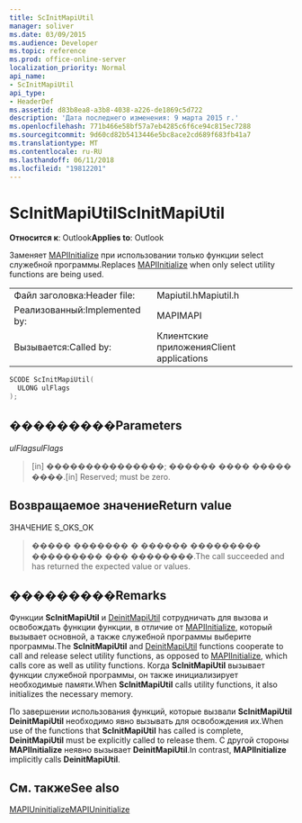 ```yaml
---
title: ScInitMapiUtil
manager: soliver
ms.date: 03/09/2015
ms.audience: Developer
ms.topic: reference
ms.prod: office-online-server
localization_priority: Normal
api_name:
- ScInitMapiUtil
api_type:
- HeaderDef
ms.assetid: d83b8ea8-a3b8-4038-a226-de1869c5d722
description: 'Дата последнего изменения: 9 марта 2015 г.'
ms.openlocfilehash: 771b466e58bf57a7eb4285c6f6ce94c815ec7288
ms.sourcegitcommit: 9d60cd82b5413446e5bc8ace2cd689f683fb41a7
ms.translationtype: MT
ms.contentlocale: ru-RU
ms.lasthandoff: 06/11/2018
ms.locfileid: "19812201"
---
```

# <a name="scinitmapiutil"></a><span data-ttu-id="819a7-103">ScInitMapiUtil</span><span class="sxs-lookup"><span data-stu-id="819a7-103">ScInitMapiUtil</span></span>

  
  
<span data-ttu-id="819a7-104">**Относится к**: Outlook</span><span class="sxs-lookup"><span data-stu-id="819a7-104">**Applies to**: Outlook</span></span> 
  
<span data-ttu-id="819a7-105">Заменяет [MAPIInitialize](mapiinitialize.md) при использовании только функции select служебной программы.</span><span class="sxs-lookup"><span data-stu-id="819a7-105">Replaces [MAPIInitialize](mapiinitialize.md) when only select utility functions are being used.</span></span> 
  
|||
|:-----|:-----|
|<span data-ttu-id="819a7-106">Файл заголовка:</span><span class="sxs-lookup"><span data-stu-id="819a7-106">Header file:</span></span>  <br/> |<span data-ttu-id="819a7-107">Mapiutil.h</span><span class="sxs-lookup"><span data-stu-id="819a7-107">Mapiutil.h</span></span>  <br/> |
|<span data-ttu-id="819a7-108">Реализованный:</span><span class="sxs-lookup"><span data-stu-id="819a7-108">Implemented by:</span></span>  <br/> |<span data-ttu-id="819a7-109">MAPI</span><span class="sxs-lookup"><span data-stu-id="819a7-109">MAPI</span></span>  <br/> |
|<span data-ttu-id="819a7-110">Вызывается:</span><span class="sxs-lookup"><span data-stu-id="819a7-110">Called by:</span></span>  <br/> |<span data-ttu-id="819a7-111">Клиентские приложения</span><span class="sxs-lookup"><span data-stu-id="819a7-111">Client applications</span></span>  <br/> |
   
```cpp
SCODE ScInitMapiUtil(
  ULONG ulFlags
);
```

## <a name="parameters"></a><span data-ttu-id="819a7-112">���������</span><span class="sxs-lookup"><span data-stu-id="819a7-112">Parameters</span></span>

 <span data-ttu-id="819a7-113">_ulFlags_</span><span class="sxs-lookup"><span data-stu-id="819a7-113">_ulFlags_</span></span>
  
> <span data-ttu-id="819a7-114">[in] ���������������; ������ ���� ����� ����.</span><span class="sxs-lookup"><span data-stu-id="819a7-114">[in] Reserved; must be zero.</span></span>
    
## <a name="return-value"></a><span data-ttu-id="819a7-115">Возвращаемое значение</span><span class="sxs-lookup"><span data-stu-id="5">Return value</span></span>

<span data-ttu-id="819a7-116">ЗНАЧЕНИЕ S_OK</span><span class="sxs-lookup"><span data-stu-id="819a7-116">S_OK</span></span> 
  
> <span data-ttu-id="819a7-117">����� ������� � ������ ��������� ��������� ��� ��������.</span><span class="sxs-lookup"><span data-stu-id="819a7-117">The call succeeded and has returned the expected value or values.</span></span>
    
## <a name="remarks"></a><span data-ttu-id="819a7-118">���������</span><span class="sxs-lookup"><span data-stu-id="819a7-118">Remarks</span></span>

<span data-ttu-id="819a7-119">Функции **ScInitMapiUtil** и [DeinitMapiUtil](deinitmapiutil.md) сотрудничать для вызова и освобождать функции функции, в отличие от [MAPIInitialize](mapiinitialize.md), который вызывает основной, а также служебной программы выберите программы.</span><span class="sxs-lookup"><span data-stu-id="819a7-119">The **ScInitMapiUtil** and [DeinitMapiUtil](deinitmapiutil.md) functions cooperate to call and release select utility functions, as opposed to [MAPIInitialize](mapiinitialize.md), which calls core as well as utility functions.</span></span> <span data-ttu-id="819a7-120">Когда **ScInitMapiUtil** вызывает функции служебной программы, он также инициализирует необходимые памяти.</span><span class="sxs-lookup"><span data-stu-id="819a7-120">When **ScInitMapiUtil** calls utility functions, it also initializes the necessary memory.</span></span> 
  
<span data-ttu-id="819a7-121">По завершении использования функций, которые вызвали **ScInitMapiUtil** **DeinitMapiUtil** необходимо явно вызывать для освобождения их.</span><span class="sxs-lookup"><span data-stu-id="819a7-121">When use of the functions that **ScInitMapiUtil** has called is complete, **DeinitMapiUtil** must be explicitly called to release them.</span></span> <span data-ttu-id="819a7-122">С другой стороны **MAPIInitialize** неявно вызывает **DeinitMapiUtil**.</span><span class="sxs-lookup"><span data-stu-id="819a7-122">In contrast, **MAPIInitialize** implicitly calls **DeinitMapiUtil**.</span></span> 
  
## <a name="see-also"></a><span data-ttu-id="819a7-123">См. также</span><span class="sxs-lookup"><span data-stu-id="819a7-123">See also</span></span>



[<span data-ttu-id="819a7-124">MAPIUninitialize</span><span class="sxs-lookup"><span data-stu-id="819a7-124">MAPIUninitialize</span></span>](mapiuninitialize.md)

